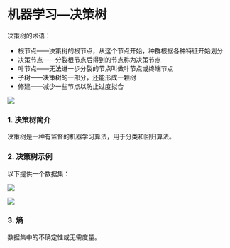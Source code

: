 # 机器学习—决策树

决策树的术语：

* 根节点——决策树的根节点，从这个节点开始，种群根据各种特征开始划分
* 决策节点——分裂根节点后得到的节点称为决策节点
* 叶节点——无法进一步分裂的节点叫做叶节点或终端节点
* 子树——决策树的一部分，还能形成一颗树
* 修建——减少一些节点以防止过度拟合

![](https://gitee.com/zhang-jianhua1/blogimage/raw/master/img/20211030151248.png)

### 1. 决策树简介

决策树是一种有监督的机器学习算法，用于分类和回归算法。



### 2. 决策树示例

以下提供一个数据集：

![](https://gitee.com/zhang-jianhua1/blogimage/raw/master/img/20211030150542.png)



![](https://gitee.com/zhang-jianhua1/blogimage/raw/master/img/20211030153027.png)





### 3. 熵

数据集中的不确定性或无需度量。





